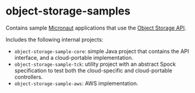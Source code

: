 # object-storage-samples

Contains sample [Micronaut](https://micronaut.io) applications that use the [Object Storage API](https://micronaut-projects.github.io/micronaut-object-storage/latest/guide/).

Includes the following internal projects:

* `object-storage-sample-core`: simple Java project that contains the API interface, and a cloud-portable implementation.
* `object-storage-sample-tck`: utility project with an abstract Spock specification to test both the cloud-specific and cloud-portable controllers.
* `object-storage-sample-aws`: AWS implementation.